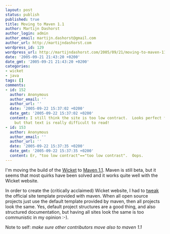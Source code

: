 ```yaml
---
layout: post
status: publish
published: true
title: Moving to Maven 1.1
author: Martijn Dashorst
author_login: admin
author_email: martijn.dashorst@gmail.com
author_url: http://martijndashorst.com
wordpress_id: 129
wordpress_url: http://martijndashorst.com/2005/09/21/moving-to-maven-11/
date: '2005-09-21 21:43:20 +0200'
date_gmt: '2005-09-21 21:43:20 +0200'
categories:
- wicket
- java
tags: []
comments:
- id: 152
  author: Anonymous
  author_email: ''
  author_url: ''
  date: '2005-09-22 15:37:02 +0200'
  date_gmt: '2005-09-22 15:37:02 +0200'
  content: I still think the site is too low contract.  Looks perfect from a distance,
    but that text is really difficult to read!
- id: 153
  author: Anonymous
  author_email: ''
  author_url: ''
  date: '2005-09-22 15:37:35 +0200'
  date_gmt: '2005-09-22 15:37:35 +0200'
  content: Er, "too low contract"=="too low contrast".  Oops.
---
```

<p>
I'm moving the build of the <a href="http://wicket.sf.net">Wicket</a> to <a href="http://maven.apache.org">Maven 1.1</a>. Maven is still beta, but it seems that most quirks have been solved and it works quite well with the Wicket website.</p>
<p>In order to create the (critically acclaimed) Wicket website, I had to <a href="http://cvs.sourceforge.net/viewcvs.py/wicket/wicket/src/xdocs/site.jsl?rev=1.2&view=auto">tweak</a> the official site template provided with maven. When all open source projects just use the default template provided by maven, then all projects look the same. Yes, default project structures are a good thing, and also structured documentation, but having all sites look the same is too communistic in my opinion :-).</p>
<p>Note to self: <i>make sure other contributors move also to maven 1.1</i></p>

